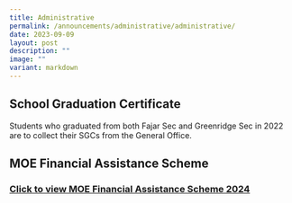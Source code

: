 ```yaml
---
title: Administrative
permalink: /announcements/administrative/administrative/
date: 2023-09-09
layout: post
description: ""
image: ""
variant: markdown
---
```

## School Graduation Certificate
Students who graduated from both Fajar Sec and Greenridge Sec in 2022 are to collect their SGCs from the General Office.


## MOE Financial Assistance Scheme 
### [Click to view MOE Financial Assistance Scheme 2024](https://greenridgesec.moe.edu.sg/parents/fas2024/)